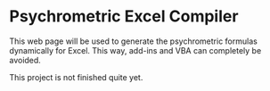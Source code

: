 # Psychrometric Excel Compiler

This web page will be used to generate the psychrometric formulas
dynamically for Excel. This way, add-ins and VBA can completely be
avoided.

This project is not finished quite yet.

